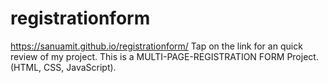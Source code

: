 # registrationform

https://sanuamit.github.io/registrationform/ Tap on the link for an quick review of my project.
This is a MULTI-PAGE-REGISTRATION FORM Project.
(HTML, CSS, JavaScript).
